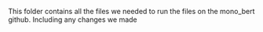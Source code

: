 This folder contains all the files we needed to run the files on the mono_bert github. Including any changes we made